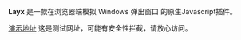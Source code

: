 **Layx** 是一款在浏览器端模拟 Windows 弹出窗口 的原生Javascript插件。

[演示地址](http://baisoft.gotoip11.com/layx/) 这是测试网址，可能有安全性拦截，请放心访问。
